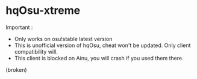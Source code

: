 # hqOsu-xtreme

Important :
- Only works on osu!stable latest version
- This is unofficial version of hqOsu, cheat won't be updated. Only client compatibility will.
- This client is blocked on Ainu, you will crash if you used them there.

(broken)
